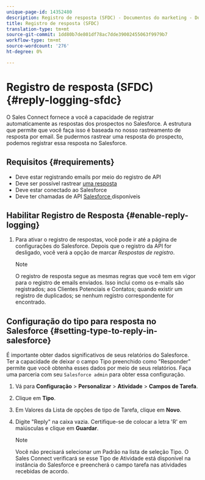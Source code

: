 ```yaml
---
unique-page-id: 14352480
description: Registro de resposta (SFDC) - Documentos do marketing - Documentação do produto
title: Registro de resposta (SFDC)
translation-type: tm+mt
source-git-commit: 1dd80b7de801df78ac7dde39002455063f9979b7
workflow-type: tm+mt
source-wordcount: '276'
ht-degree: 0%

---
```



# Registro de resposta (SFDC) {#reply-logging-sfdc}

O Sales Connect fornece a você a capacidade de registrar automaticamente as respostas dos prospectos no Salesforce. A estrutura que permite que você faça isso é baseada no nosso rastreamento de resposta por email. Se pudermos rastrear uma resposta do prospecto, podemos registrar essa resposta no Salesforce.

## Requisitos {#requirements}

* Deve estar registrando emails por meio do registro de API
* Deve ser possível rastrear [uma resposta](/help/marketo/product-docs/marketo-sales-connect/email/common-tracking-questions/how-reply-tracking-works.md)
* Deve estar conectado ao Salesforce
* Deve ter chamadas de API [Salesforce ](https://developer.salesforce.com/docs/atlas.en-us.salesforce_app_limits_cheatsheet.meta/salesforce_app_limits_cheatsheet/salesforce_app_limits_platform_api.htm) disponíveis

## Habilitar Registro de Resposta {#enable-reply-logging}

1. Para ativar o registro de respostas, você pode ir até a página de configurações do Salesforce. Depois que o registro da API for desligado, você verá a opção de marcar _Respostas de registro_.

   >[!NOTE]
   >
   >O registro de resposta segue as mesmas regras que você tem em vigor para o registro de emails enviados. Isso inclui como os e-mails são registrados; aos Clientes Potenciais e Contatos; quando existir um registro de duplicados; se nenhum registro correspondente for encontrado.

## Configuração do tipo para resposta no Salesforce {#setting-type-to-reply-in-salesforce}

É importante obter dados significativos de seus relatórios do Salesforce. Ter a capacidade de deixar o campo Tipo preenchido como &quot;Responder&quot; permite que você obtenha esses dados por meio de seus relatórios. Faça uma parceria com seu `Salesforce admin` para obter essa configuração.

1. Vá para **Configuração** > **Personalizar** > **Atividade** > **Campos de Tarefa**.
1. Clique em **Tipo**.
1. Em Valores da Lista de opções de tipo de Tarefa, clique em **Novo**.
1. Digite &quot;Reply&quot; na caixa vazia. Certifique-se de colocar a letra &#39;R&#39; em maiúsculas e clique em **Guardar**.

   >[!NOTE]
   >
   >Você não precisará selecionar um Padrão na lista de seleção Tipo. O Sales Connect verificará se esse Tipo de Atividade está disponível na instância do Salesforce e preencherá o campo tarefa nas atividades recebidas de acordo.
